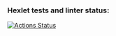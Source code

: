 ### Hexlet tests and linter status:
[![Actions Status](https://github.com/webdb81/frontend-project-12/actions/workflows/hexlet-check.yml/badge.svg)](https://github.com/webdb81/frontend-project-12/actions)